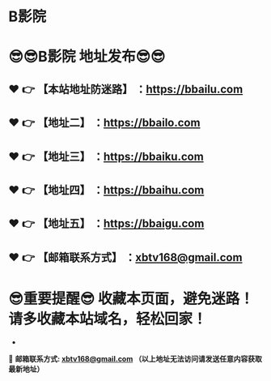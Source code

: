 # B影院
:sunglasses::sunglasses:B影院 地址发布:sunglasses::sunglasses:
==
:heart: :point_right: 【本站地址防迷路】 ：https://bbailu.com
------
:heart: :point_right: 【地址二】 ：https://bbailo.com
------
:heart: :point_right: 【地址三】 ：https://bbaiku.com
------
:heart: :point_right: 【地址四】 ：https://bbaihu.com
------
:heart: :point_right: 【地址五】 ：https://bbaigu.com
------
:heart: :point_right: 【邮箱联系方式】 ：xbtv168@gmail.com
------
:sunglasses:重要提醒:sunglasses: 收藏本页面，避免迷路！请多收藏本站域名，轻松回家！
==

-

:e-mail: __邮箱联系方式: xbtv168@gmail.com （以上地址无法访问请发送任意内容获取最新地址）__
